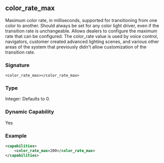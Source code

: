 ## color\_rate\_max

Maximum color rate, in milliseconds, supported for transitioning from one color to another.  Should always be set for any color light driver, even if the transition rate is unchangeable. Allows dealers to configure the maximum rate that can be configured. The color\_rate value is used by voice control, navigators, customer created advanced lighting scenes, and various other areas of the system that previously didn't allow customization of the transition rate.


### Signature

`<color_rate_max></color_rate_max>`


### Type

Integer: Defaults to 0.


### Dynamic Capability

Yes


### Example

```xml
<capabilities>
    <color_rate_max>200</color_rate_max>
</capabilities>
```


